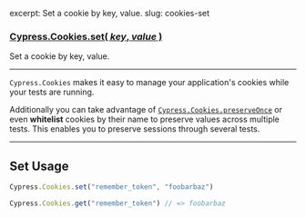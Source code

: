 excerpt: Set a cookie by key, value.
slug: cookies-set

### [Cypress.Cookies.set( *key*, *value* )](#set-usage)

Set a cookie by key, value.

***

`Cypress.Cookies` makes it easy to manage your application's cookies while your tests are running.

Additionally you can take advantage of [`Cypress.Cookies.preserveOnce`](http://on.cypress.io/api/cookies-preserveonce) or even **whitelist** cookies by their name to preserve values across multiple tests. This enables you to preserve sessions through several tests.

***

## Set Usage

```javascript
Cypress.Cookies.set("remember_token", "foobarbaz")

Cypress.Cookies.get("remember_token") // => foobarbaz
```
